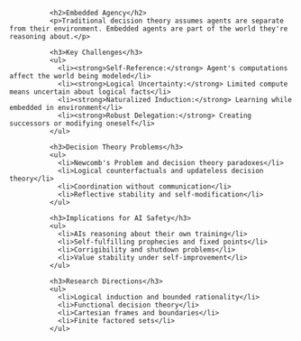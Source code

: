 
              <h2>Embedded Agency</h2>
              <p>Traditional decision theory assumes agents are separate from their environment. Embedded agents are part of the world they're reasoning about.</p>
              
              <h3>Key Challenges</h3>
              <ul>
                <li><strong>Self-Reference:</strong> Agent's computations affect the world being modeled</li>
                <li><strong>Logical Uncertainty:</strong> Limited compute means uncertain about logical facts</li>
                <li><strong>Naturalized Induction:</strong> Learning while embedded in environment</li>
                <li><strong>Robust Delegation:</strong> Creating successors or modifying oneself</li>
              </ul>
              
              <h3>Decision Theory Problems</h3>
              <ul>
                <li>Newcomb's Problem and decision theory paradoxes</li>
                <li>Logical counterfactuals and updateless decision theory</li>
                <li>Coordination without communication</li>
                <li>Reflective stability and self-modification</li>
              </ul>
              
              <h3>Implications for AI Safety</h3>
              <ul>
                <li>AIs reasoning about their own training</li>
                <li>Self-fulfilling prophecies and fixed points</li>
                <li>Corrigibility and shutdown problems</li>
                <li>Value stability under self-improvement</li>
              </ul>
              
              <h3>Research Directions</h3>
              <ul>
                <li>Logical induction and bounded rationality</li>
                <li>Functional decision theory</li>
                <li>Cartesian frames and boundaries</li>
                <li>Finite factored sets</li>
              </ul>
            